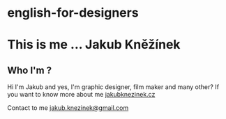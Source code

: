 # english-for-designers
# This is me ... Jakub Kněžínek

## Who I'm ?

Hi I'm Jakub and yes, I'm graphic designer, film maker and many other?
If you want to know more about me <a href="https://jakubknezinek.cz">jakubknezinek.cz</a>

Contact to me <jakub.knezinek@gmail.com>
